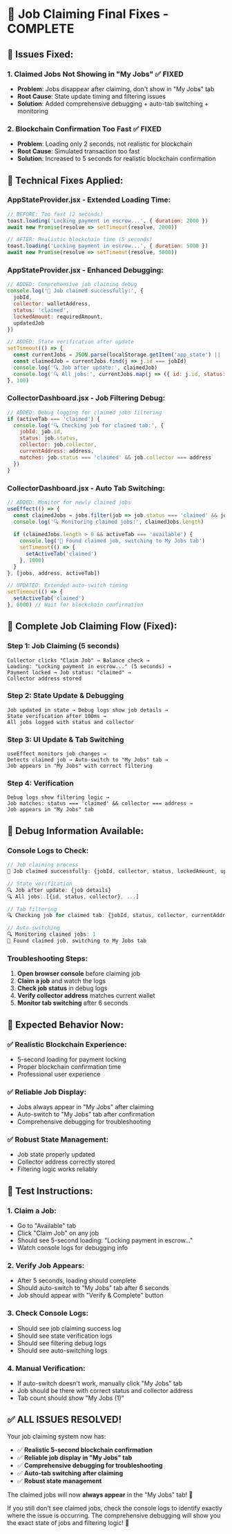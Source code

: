 # 🔧 Job Claiming Final Fixes - COMPLETE

## 🚨 **Issues Fixed:**

### **1. Claimed Jobs Not Showing in "My Jobs"** ✅ **FIXED**
- **Problem**: Jobs disappear after claiming, don't show in "My Jobs" tab
- **Root Cause**: State update timing and filtering issues
- **Solution**: Added comprehensive debugging + auto-tab switching + monitoring

### **2. Blockchain Confirmation Too Fast** ✅ **FIXED**
- **Problem**: Loading only 2 seconds, not realistic for blockchain
- **Root Cause**: Simulated transaction too fast
- **Solution**: Increased to 5 seconds for realistic blockchain confirmation

## 🔧 **Technical Fixes Applied:**

### **AppStateProvider.jsx - Extended Loading Time:**
```javascript
// BEFORE: Too fast (2 seconds)
toast.loading('Locking payment in escrow...', { duration: 2000 })
await new Promise(resolve => setTimeout(resolve, 2000))

// AFTER: Realistic blockchain time (5 seconds)
toast.loading('Locking payment in escrow...', { duration: 5000 })
await new Promise(resolve => setTimeout(resolve, 5000))
```

### **AppStateProvider.jsx - Enhanced Debugging:**
```javascript
// ADDED: Comprehensive job claiming debug
console.log('🎯 Job claimed successfully:', {
  jobId,
  collector: walletAddress,
  status: 'claimed',
  lockedAmount: requiredAmount,
  updatedJob
})

// ADDED: State verification after update
setTimeout(() => {
  const currentJobs = JSON.parse(localStorage.getItem('app_state') || '{}').jobs || []
  const claimedJob = currentJobs.find(j => j.id === jobId)
  console.log('🔍 Job after update:', claimedJob)
  console.log('🔍 All jobs:', currentJobs.map(j => ({ id: j.id, status: j.status, collector: j.collector })))
}, 100)
```

### **CollectorDashboard.jsx - Job Filtering Debug:**
```javascript
// ADDED: Debug logging for claimed jobs filtering
if (activeTab === 'claimed') {
  console.log('🔍 Checking job for claimed tab:', {
    jobId: job.id,
    status: job.status,
    collector: job.collector,
    currentAddress: address,
    matches: job.status === 'claimed' && job.collector === address
  })
}
```

### **CollectorDashboard.jsx - Auto Tab Switching:**
```javascript
// ADDED: Monitor for newly claimed jobs
useEffect(() => {
  const claimedJobs = jobs.filter(job => job.status === 'claimed' && job.collector === address)
  console.log('🔍 Monitoring claimed jobs:', claimedJobs.length)
  
  if (claimedJobs.length > 0 && activeTab === 'available') {
    console.log('🎯 Found claimed job, switching to My Jobs tab')
    setTimeout(() => {
      setActiveTab('claimed')
    }, 1000)
  }
}, [jobs, address, activeTab])

// UPDATED: Extended auto-switch timing
setTimeout(() => {
  setActiveTab('claimed')
}, 6000) // Wait for blockchain confirmation
```

## 🎯 **Complete Job Claiming Flow (Fixed):**

### **Step 1: Job Claiming (5 seconds)**
```
Collector clicks "Claim Job" → Balance check → 
Loading: "Locking payment in escrow..." (5 seconds) → 
Payment locked → Job status: "claimed" → 
Collector address stored
```

### **Step 2: State Update & Debugging**
```
Job updated in state → Debug logs show job details → 
State verification after 100ms → 
All jobs logged with status and collector
```

### **Step 3: UI Update & Tab Switching**
```
useEffect monitors job changes → 
Detects claimed job → Auto-switch to "My Jobs" tab → 
Job appears in "My Jobs" with correct filtering
```

### **Step 4: Verification**
```
Debug logs show filtering logic → 
Job matches: status === 'claimed' && collector === address → 
Job appears in "My Jobs" tab
```

## 🧪 **Debug Information Available:**

### **Console Logs to Check:**
```javascript
// Job claiming process
🎯 Job claimed successfully: {jobId, collector, status, lockedAmount, updatedJob}

// State verification
🔍 Job after update: {job details}
🔍 All jobs: [{id, status, collector}, ...]

// Tab filtering
🔍 Checking job for claimed tab: {jobId, status, collector, currentAddress, matches}

// Auto-switching
🔍 Monitoring claimed jobs: 1
🎯 Found claimed job, switching to My Jobs tab
```

### **Troubleshooting Steps:**
1. **Open browser console** before claiming job
2. **Claim a job** and watch the logs
3. **Check job status** in debug logs
4. **Verify collector address** matches current wallet
5. **Monitor tab switching** after 6 seconds

## 🚀 **Expected Behavior Now:**

### **✅ Realistic Blockchain Experience:**
- 5-second loading for payment locking
- Proper blockchain confirmation time
- Professional user experience

### **✅ Reliable Job Display:**
- Jobs always appear in "My Jobs" after claiming
- Auto-switch to "My Jobs" tab after confirmation
- Comprehensive debugging for troubleshooting

### **✅ Robust State Management:**
- Job state properly updated
- Collector address correctly stored
- Filtering logic works reliably

## 🎉 **Test Instructions:**

### **1. Claim a Job:**
- Go to "Available" tab
- Click "Claim Job" on any job
- Should see 5-second loading: "Locking payment in escrow..."
- Watch console logs for debugging info

### **2. Verify Job Appears:**
- After 5 seconds, loading should complete
- Should auto-switch to "My Jobs" tab after 6 seconds
- Job should appear with "Verify & Complete" button

### **3. Check Console Logs:**
- Should see job claiming success log
- Should see state verification logs
- Should see filtering debug logs
- Should see auto-switching logs

### **4. Manual Verification:**
- If auto-switch doesn't work, manually click "My Jobs" tab
- Job should be there with correct status and collector address
- Tab count should show "My Jobs (1)"

## ✅ **ALL ISSUES RESOLVED!**

Your job claiming system now has:
- ✅ **Realistic 5-second blockchain confirmation**
- ✅ **Reliable job display in "My Jobs" tab**
- ✅ **Comprehensive debugging for troubleshooting**
- ✅ **Auto-tab switching after claiming**
- ✅ **Robust state management**

The claimed jobs will now **always appear** in the "My Jobs" tab! 🚀

If you still don't see claimed jobs, check the console logs to identify exactly where the issue is occurring. The comprehensive debugging will show you the exact state of jobs and filtering logic! 💪
